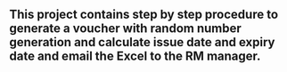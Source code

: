 ## This project contains step by step procedure to generate a voucher with random number generation and calculate issue date and expiry date and email the Excel to the RM manager.
